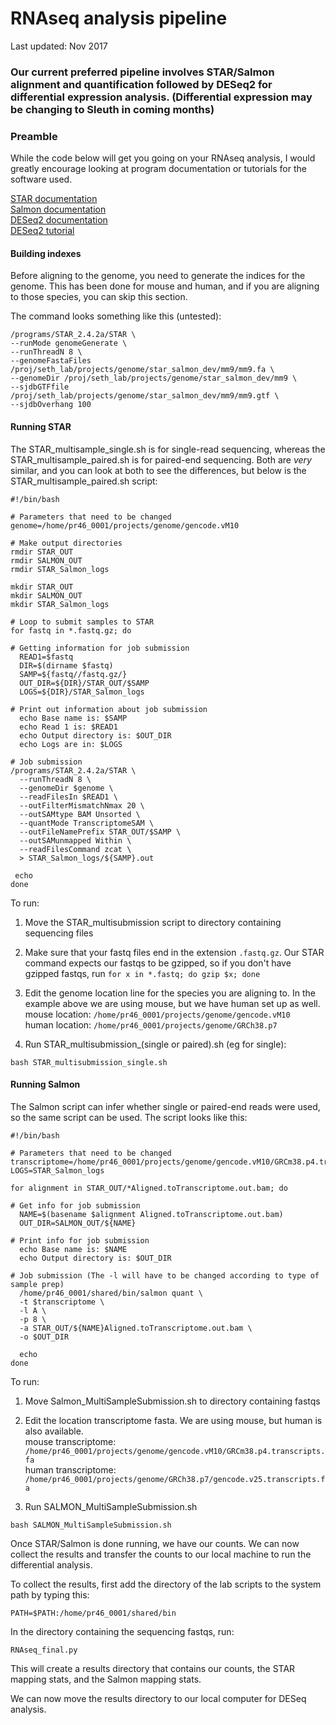 # RNAseq analysis pipeline
Last updated: Nov 2017

### Our current preferred pipeline involves STAR/Salmon alignment and quantification followed by DESeq2 for differential expression analysis. (Differential expression may be changing to Sleuth in coming months)

### Preamble

While the code below will get you going on your RNAseq analysis, I would greatly encourage looking at program documentation or tutorials for the software used.

[STAR documentation](https://github.com/alexdobin/STAR/blob/master/doc/STARmanual.pdf)  
[Salmon documentation](http://salmon.readthedocs.io/en/latest/salmon.html)  
[DESeq2 documentation](http://bioconductor.org/packages/release/bioc/manuals/DESeq2/man/DESeq2.pdf)  
[DESeq2 tutorial](http://bioconductor.org/packages/devel/bioc/vignettes/DESeq2/inst/doc/DESeq2.html)  

#### Building indexes

Before aligning to the genome, you need to generate the indices for the genome. This has been done for mouse and human, and if you are aligning to those species, you can skip this section.

The command looks something like this (untested):
```
/programs/STAR_2.4.2a/STAR \
--runMode genomeGenerate \
--runThreadN 8 \
--genomeFastaFiles /proj/seth_lab/projects/genome/star_salmon_dev/mm9/mm9.fa \
--genomeDir /proj/seth_lab/projects/genome/star_salmon_dev/mm9 \
--sjdbGTFfile /proj/seth_lab/projects/genome/star_salmon_dev/mm9/mm9.gtf \
--sjdbOverhang 100
```

#### Running STAR

The STAR_multisample_single.sh is for single-read sequencing, whereas the STAR_multisample_paired.sh is for paired-end sequencing. Both are *very* similar, and you can look at both to see the differences, but below is the STAR_multisample_paired.sh script:

```
#!/bin/bash

# Parameters that need to be changed
genome=/home/pr46_0001/projects/genome/gencode.vM10

# Make output directories
rmdir STAR_OUT
rmdir SALMON_OUT
rmdir STAR_Salmon_logs

mkdir STAR_OUT
mkdir SALMON_OUT
mkdir STAR_Salmon_logs

# Loop to submit samples to STAR
for fastq in *.fastq.gz; do

# Getting information for job submission
  READ1=$fastq
  DIR=$(dirname $fastq)
  SAMP=${fastq//fastq.gz/}
  OUT_DIR=${DIR}/STAR_OUT/$SAMP
  LOGS=${DIR}/STAR_Salmon_logs

# Print out information about job submission
  echo Base name is: $SAMP
  echo Read 1 is: $READ1
  echo Output directory is: $OUT_DIR
  echo Logs are in: $LOGS

# Job submission
/programs/STAR_2.4.2a/STAR \
  --runThreadN 8 \
  --genomeDir $genome \
  --readFilesIn $READ1 \
  --outFilterMismatchNmax 20 \
  --outSAMtype BAM Unsorted \
  --quantMode TranscriptomeSAM \
  --outFileNamePrefix STAR_OUT/$SAMP \
  --outSAMunmapped Within \
  --readFilesCommand zcat \
  > STAR_Salmon_logs/${SAMP}.out

 echo
done
```

To run:

1. Move the STAR_multisubmission script to directory containing sequencing files

2. Make sure that your fastq files end in the extension `.fastq.gz`. Our STAR command expects our fastqs to be gzipped, so if you don't have gzipped fastqs, run `for x in *.fastq; do gzip $x; done`

3. Edit the genome location line for the species you are aligning to. In the example above we are using mouse, but we have human set up as well.  
mouse location: `/home/pr46_0001/projects/genome/gencode.vM10`  
human location: `/home/pr46_0001/projects/genome/GRCh38.p7`

4. Run STAR_multisubmission_(single or paired).sh (eg for single):
```
bash STAR_multisubmission_single.sh
```

#### Running Salmon

The Salmon script can infer whether single or paired-end reads were used, so the same script can be used. The script looks like this:
```
#!/bin/bash

# Parameters that need to be changed
transcriptome=/home/pr46_0001/projects/genome/gencode.vM10/GRCm38.p4.transcripts.fa
LOGS=STAR_Salmon_logs

for alignment in STAR_OUT/*Aligned.toTranscriptome.out.bam; do

# Get info for job submission
  NAME=$(basename $alignment Aligned.toTranscriptome.out.bam)
  OUT_DIR=SALMON_OUT/${NAME}

# Print info for job submission
  echo Base name is: $NAME
  echo Output directory is: $OUT_DIR

# Job submission (The -l will have to be changed according to type of sample prep)
  /home/pr46_0001/shared/bin/salmon quant \
  -t $transcriptome \
  -l A \
  -p 8 \
  -a STAR_OUT/${NAME}Aligned.toTranscriptome.out.bam \
  -o $OUT_DIR

  echo
done
```

To run:

1. Move Salmon_MultiSampleSubmission.sh to directory containing fastqs

2. Edit the location transcriptome fasta. We are using mouse, but human is also available.  
mouse transcriptome: `/home/pr46_0001/projects/genome/gencode.vM10/GRCm38.p4.transcripts.fa`  
human transcriptome: `/home/pr46_0001/projects/genome/GRCh38.p7/gencode.v25.transcripts.fa`

3. Run SALMON_MultiSampleSubmission.sh
```
bash SALMON_MultiSampleSubmission.sh
```

Once STAR/Salmon is done running, we have our counts. We can now collect the results and transfer the counts to our local machine to run the differential analysis.

To collect the results, first add the directory of the lab scripts to the system path by typing this:
```
PATH=$PATH:/home/pr46_0001/shared/bin
```

In the directory containing the sequencing fastqs, run:
```
RNAseq_final.py
```

This will create a results directory that contains our counts, the STAR mapping stats, and the Salmon mapping stats.

We can now move the results directory to our local computer for DESeq analysis.
